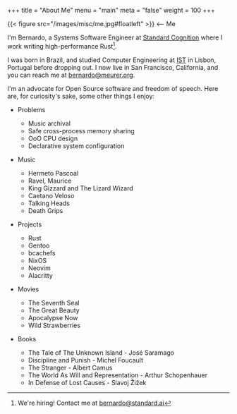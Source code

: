 +++
title = "About Me"
menu = "main"
meta = "false"
weight = 100
+++

{{< figure src="/images/misc/me.jpg#floatleft" >}}
⟵ Me

I'm Bernardo, a Systems Software Engineer at [Standard Cognition][stcg] where I
work writing high-performance Rust[^1].

I was born in Brazil, and studied Computer Engineering at [IST][ist] in Lisbon,
Portugal before dropping out. I now live in San Francisco, California, and you
can reach me at [bernardo@meurer.org][persmail].

I'm an advocate for Open Source software and freedom of speech. Here are, for
curiosity's sake, some other things I enjoy:

* Problems
  * Music archival
  * Safe cross-process memory sharing
  * OoO CPU design
  * Declarative system configuration

* Music
  * Hermeto Pascoal
  * Ravel, Maurice
  * King Gizzard and The Lizard Wizard
  * Caetano Veloso
  * Talking Heads
  * Death Grips

* Projects
  * Rust
  * Gentoo
  * bcachefs
  * NixOS
  * Neovim
  * Alacritty

* Movies
  * The Seventh Seal
  * The Great Beauty
  * Apocalypse Now
  * Wild Strawberries

* Books
  * The Tale of The Unknown Island - José Saramago
  * Discipline and Punish - Michel Foucault
  * The Stranger - Albert Camus
  * The World As Will and Representation - Arthur Schopenhauer
  * In Defense of Lost Causes - Slavoj Žižek

[^1]: We're hiring! Contact me at [bernardo@standard.ai][workmail]

[stcg]: https://standard.ai
[ist]: https://tecnico.ulisboa.pt/en/
[workmail]: mailto://bernardo@standard.ai
[persmail]: mailto://bernardo@meurer.org
